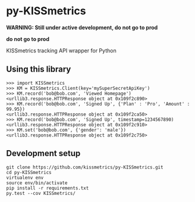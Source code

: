py-KISSmetrics
==============

**WARNING: Still under active development, do not go to prod**

**do not go to prod**

KISSmetrics tracking API wrapper for Python

## Using this library

```
>>> import KISSmetrics
>>> KM = KISSmetrics.Client(key='mySuperSecretApiKey')
>>> KM.record('bob@bob.com', 'Viewed Homepage')
<urllib3.response.HTTPResponse object at 0x109f2c890>
>>> KM.record('bob@bob.com', 'Signed Up', {'Plan' : 'Pro', 'Amount' : 99.95})
<urllib3.response.HTTPResponse object at 0x109f2ca50>
>>> KM.record('bob@bob.com', 'Signed Up', timestamp=1234567890)
<urllib3.response.HTTPResponse object at 0x109f2c910>
>>> KM.set('bob@bob.com', {'gender': 'male'})
<urllib3.response.HTTPResponse object at 0x109f2c750>
```

## Development setup

```
git clone https://github.com/kissmetrics/py-KISSmetrics.git
cd py-KISSmetrics
virtualenv env
source env/bin/activate
pip install -r requirements.txt
py.test --cov KISSmetrics/
```
